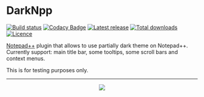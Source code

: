 # DarkNpp

[![Build status](https://img.shields.io/github/workflow/status/ozone10/Npp-DarkNpp/Build/master?logo=Github)](https://github.com/ozone10/Npp-DarkNpp)
[![Codacy Badge](https://img.shields.io/codacy/grade/3f6fef8152004cb990a3a9de4fc3ee10?logo=Codacy)](https://www.codacy.com/manual/ozone10/Npp-DarkNpp?utm_source=github.com&amp;utm_medium=referral&amp;utm_content=ozone10/Npp-DarkNpp&amp;utm_campaign=Badge_Grade)
[![Latest release](https://img.shields.io/github/v/release/ozone10/Npp-DarkNpp?include_prereleases)](https://github.com/ozone10/Npp-DarkNpp/releases/latest)
[![Total downloads](https://img.shields.io/github/downloads/ozone10/Npp-DarkNpp/total.svg)](https://github.com/ozone10/Npp-DarkNpp/releases)
[![Licence](https://img.shields.io/github/license/ozone10/Npp-DarkNpp?color=9cf)](https://www.gnu.org/licenses/gpl-3.0.en.html)

[Notepad++](https://github.com/notepad-plus-plus/notepad-plus-plus) plugin that allows to use partially dark theme on Notepad++.  
Currently support: main title bar, some tooltips, some scroll bars and context menus.

This is for testing purposes only.

* * *

<p align="center">
  <img src="https://i.imgur.com/sJm0Kke.png">
</p>
